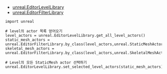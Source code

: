 * [unreal.EditorLevelLibrary](https://docs.unrealengine.com/5.3/en-US/PythonAPI/class/EditorLevelLibrary.html#unreal.EditorLevelLibrary)
* [unreal.EditorFilterLibrary](https://docs.unrealengine.com/5.3/en-US/PythonAPI/class/EditorFilterLibrary.html#unreal.EditorFilterLibrary)


```
import unreal
 
# level의 actor 목록 얻어오기
level_actors = unreal.EditorLevelLibrary.get_all_level_actors()
static_mesh_actors = unreal.EditorFilterLibrary.by_class(level_actors,unreal.StaticMeshActor)
skeletal_mesh_actors = unreal.EditorFilterLibrary.by_class(level_actors,unreal.SkeletalMeshActor)
 
# Level의 모든 StaticMesh actor 선택하기
unreal.EditorLevelLibrary.set_selected_level_actors(static_mesh_actors)
```